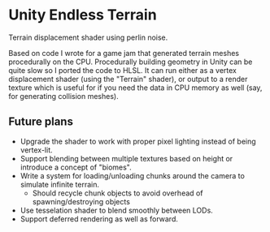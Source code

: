 # Unity Endless Terrain

Terrain displacement shader using perlin noise.

Based on code I wrote for a game jam that generated terrain meshes procedurally on the CPU. Procedurally building geometry in Unity can be quite slow so I ported the code to HLSL. It can run either as a vertex displacement shader (using the "Terrain" shader), or output to a render texture which is useful for if you need the data in CPU memory as well (say, for generating collision meshes).

## Future plans
 - Upgrade the shader to work with proper pixel lighting instead of being vertex-lit.
 - Support blending between multiple textures based on height or introduce a concept of "biomes".
 - Write a system for loading/unloading chunks around the camera to simulate infinite terrain.
    - Should recycle chunk objects to avoid overhead of spawning/destroying objects
 - Use tesselation shader to blend smoothly between LODs.
 - Support deferred rendering as well as forward.